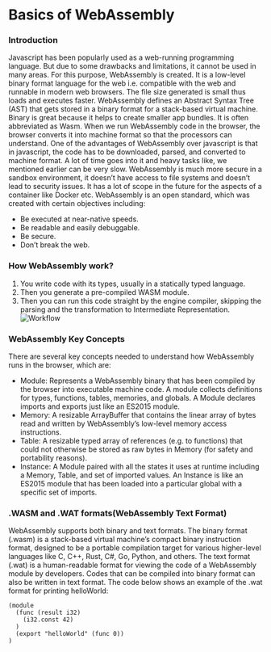 # Basics of WebAssembly

### Introduction
Javascript has been popularly used as a web-running programming language. But due to some drawbacks and limitations, it cannot be used in many areas. For this purpose, WebAssembly is created. It is a low-level binary format language for the web i.e. compatible with the web and runnable in modern web browsers. The file size generated is small thus loads and executes faster.
WebAssembly defines an Abstract Syntax Tree (AST) that gets stored in a binary format for a stack-based virtual machine. Binary is great because it helps to create smaller app bundles. It is often abbreviated as Wasm. When we run WebAssembly code in the browser, the browser converts it into machine format so that the processors can understand. One of the advantages of WebAssembly over javascript is that in javascript, the code has to be downloaded, parsed, and converted to machine format. A lot of time goes into it and heavy tasks like, we mentioned earlier can be very slow.
WebAssembly is much more secure in a sandbox environment, it doesn’t have access to file systems and doesn’t lead to security issues. It has a lot of scope in the future for the aspects of a container like Docker etc. WebAssembly is an open standard, which was created with certain objectives including:
* Be executed at near-native speeds.
* Be readable and easily debuggable.
* Be secure.
* Don’t break the web.
### How WebAssembly work?
1. You write code with its types, usually in a statically typed language.
2. Then you generate a pre-compiled WASM module.
3. Then you can run this code straight by the engine compiler, skipping the parsing and the transformation to Intermediate Representation.
![Workflow](https://github.com/aliya-rahmani/aliya-rahmani/blob/main/Untitled%20Jam%201.png)


### WebAssembly Key Concepts
There are several key concepts needed to understand how WebAssembly runs in the browser, which are:
* Module: Represents a WebAssembly binary that has been compiled by the browser into executable machine code. A module collects definitions for types, functions, tables, memories, and globals. A Module declares imports and exports just like an ES2015 module.
* Memory: A resizable ArrayBuffer that contains the linear array of bytes read and written by WebAssembly’s low-level memory access instructions.
* Table: A resizable typed array of references (e.g. to functions) that could not otherwise be stored as raw bytes in Memory (for safety and portability reasons).
* Instance: A Module paired with all the states it uses at runtime including a Memory, Table, and set of imported values. An Instance is like an ES2015 module that has been loaded into a particular global with a specific set of imports.
### .WASM and .WAT formats(WebAssembly Text Format)
WebAssembly supports both binary and text formats. The binary format (.wasm) is a stack-based virtual machine’s compact binary instruction format, designed to be a portable compilation target for various higher-level languages like C, C++, Rust, C#, Go, Python, and others. The text format (.wat) is a human-readable format for viewing the code of a WebAssembly module by developers. Codes that can be compiled into binary format can also be written in text format. The code below shows an example of the .wat format for printing helloWorld:
```
(module
  (func (result i32)
    (i32.const 42)
  )
  (export "helloWorld" (func 0))
)
```
